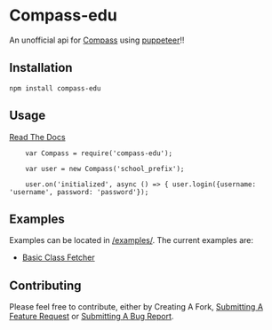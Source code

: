 Compass-edu
=========

An unofficial api for [Compass](https://compass.education) using [puppeteer](https://github.com/puppeteer/puppeteer)!!

## Installation

  `npm install compass-edu`

## Usage

[Read The Docs](https://tascord.gitbook.io/compass-edu/)

```
    var Compass = require('compass-edu');

    var user = new Compass('school_prefix');
  
    user.on('initialized', async () => { user.login({username: 'username', password: 'password'});
```

## Examples
Examples can be located in [/examples/](https://github.com/tascord/compass-edu/tree/master/exmaples).
The current examples are:
  * [Basic Class Fetcher](https://github.com/tascord/compass-edu/blob/master/exmaples/getClasses.js)

## Contributing

Please feel free to contribute, either by Creating A Fork, [Submitting A Feature Request](https://github.com/tascord/compass-edu/issues/new?assignees=&labels=enhancement&template=feature_request.md&title=) or [Submitting A Bug Report](https://github.com/tascord/compass-edu/issues/new?assignees=&labels=bug&template=bug_report.md&title=).
